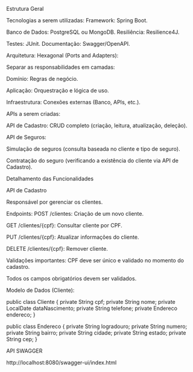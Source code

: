 Estrutura Geral


Tecnologias a serem utilizadas:
Framework: Spring Boot.

Banco de Dados: PostgreSQL ou MongoDB.
Resiliência: Resilience4J.

Testes: JUnit.
Documentação: Swagger/OpenAPI.

Arquitetura:
Hexagonal (Ports and Adapters):

Separar as responsabilidades em camadas:

Domínio: Regras de negócio.

Aplicação: Orquestração e lógica de uso.

Infraestrutura: Conexões externas (Banco, APIs, etc.).

APIs a serem criadas:

API de Cadastro: CRUD completo (criação, leitura, atualização, deleção).

API de Seguros:

Simulação de seguros (consulta baseada no cliente e tipo de seguro).

Contratação do seguro (verificando a existência do cliente via API de Cadastro).

Detalhamento das Funcionalidades


API de Cadastro

Responsável por gerenciar os clientes.


Endpoints:
POST /clientes: Criação de um novo cliente.

GET /clientes/{cpf}: Consultar cliente por CPF.

PUT /clientes/{cpf}: Atualizar informações do cliente.

DELETE /clientes/{cpf}: Remover cliente.


Validações importantes:
CPF deve ser único e validado no momento do cadastro.

Todos os campos obrigatórios devem ser validados.

Modelo de Dados (Cliente):

public class Cliente {
    private String cpf;
    private String nome;
    private LocalDate dataNascimento;
    private String telefone;
    private Endereco endereco;
}

public class Endereco {
    private String logradouro;
    private String numero;
    private String bairro;
    private String cidade;
    private String estado;
    private String cep;
}

API SWAGGER

http://localhost:8080/swagger-ui/index.html

